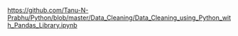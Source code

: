 
https://github.com/Tanu-N-Prabhu/Python/blob/master/Data_Cleaning/Data_Cleaning_using_Python_with_Pandas_Library.ipynb